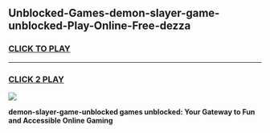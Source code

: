 
## Unblocked-Games-demon-slayer-game-unblocked-Play-Online-Free-dezza
<h3>
<a href="https://premium76.site?title=demon-slayer-game-unblocked&ref=26A">CLICK TO PLAY</a></h3>
<hr>

<h3>
<a href="https://premium76.site?title=demon-slayer-game-unblocked&ref=26A">CLICK 2 PLAY</a>
  
</h3>

<a href="https://premium76.site?title=demon-slayer-game-unblocked&ref=26A"><img src="https://clearcache.store/games.png"></a>


**demon-slayer-game-unblocked games unblocked: Your Gateway to Fun and Accessible Online Gaming**
